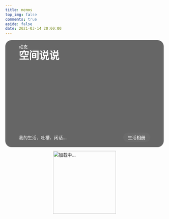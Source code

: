 ```yaml
---
title: memos
top_img: false
comments: true
aside: false
date: 2021-03-14 20:00:00
---
```

<div class="page-top-card" style="background-image: url(https://memos.wyblog1.tk/o/r/5/zongbg.webp);">    
    <div class="content-item-tips">动态</div>
    <span class="content-item-title">空间说说</span>
    <div class="content-bottom">
        <div class="tips">我的生活、吐槽、闲话...</div>
        <a class="banner-button" onclick="pjax.loadUrl('/photos/')" data-pjax-state="">
            <i class="fa-solid fa-image"></i><span>生活相册</span>
        </a>
    </div>
</div>

<style>
@media screen and (max-width: 900px)
a.banner-button {
    width: 50px;
    height: 35px;
    display: flex;
    align-items: center;
    justify-content: center;
}
a.banner-button {
    cursor: pointer;
    color: #fff!important;
    backdrop-filter: saturate(180%) blur(20px);
    background: rgb(120 120 120 / 30%);
    padding: 5px 15px;
    border-radius: 100px;
    text-decoration: none!important;
}
a:hover {
    color: #4976f5;
}
@media screen and (max-width: 900px)
.page-top-card {
    padding: 10px 1rem;
    height: 12rem;
}
div#page {
    background: none;
}
.page-title{
    display: none;
}
[data-theme=dark] #twikoo .tk-content,
#twikoo .tk-content {
    padding: 0;
    background: transparent;
}

.talk_item,
.tk-expand,
.tk-comments-container>.tk-comment,
.tk-submit:nth-child(1){
    background: var(--card-bg);
    border: var(--leonus-border);
    transition: all .3s ease-in-out;
    border-radius: 12px;
}
.talk_item:hover,
.tk-comments-container>.tk-comment:hover,
.tk-submit:nth-child(1):hover {
    border-color: var(--leonus-purple);
}

.tk-submit {
    padding: 20px 10px 0;
}

.tk-comments-container>.tk-comment {
    padding: 15px;
}

.page-top-card {
    background-color: #666;
    margin-bottom:  12px
}
/* 页面初始化结束 */

#talk .loading {
    display: flex;
    align-items: center;
    justify-content: center;
    flex-direction: column;
}

#talk .loading img {
    width: 200px;
}

.talk_item {
    display: inline-block;
    width: 32%;
    margin-right: 1%;
    padding: 15px 1rem 12px;
    margin-bottom: 15px;
}

.avatar {
    margin: 0 !important;
    width: 50px;
    height: 50px;
    border-radius: 10px;
}

.talk_meta {
    display: flex;
    align-items: center;
    width: 100%;
    line-height: 1.5;
}

.talk_meta .info {
    display: flex;
    flex-direction: column;
    margin-left: 10px;
}

span.talk_nick {
    color: #6dbdc3;
    font-size: 1.2rem;
}

span.talk_date {
    font-size: 14px;
    opacity: .6;
}

.talk_content {
    line-height: 1.5;
    margin-top: 10px;
}

.zone_imgbox {
    display: flex;
    flex-wrap: wrap;
    --w: 177px;
    gap: 10px;
    margin-top: 5px;
}

.zone_imgbox a {
    display: block;
    width: var(--w);
    max-height: var(--w);
    position: relative;
}

.zone_imgbox img {
    border-radius: 5px !important;
    width: 100%;
    height: 100%;
    margin: 0 !important;
    object-fit: cover;
}

/* 提醒 */

.limit {
    transition: all .3s ease-in-out;
    color: rgba(76, 73, 72, 0.6);
}

[data-theme=dark] .limit {
    color: rgba(255, 255, 255, 0.5);
}

.limit {
    display: none;
    text-align: center;
    margin-top: 20px;
    color: var(--font-color);
}

@media screen and (max-width: 1250px) {
    .zone_imgbox {
        --w: 120px;
    }
}


@media screen and (max-width: 1100px) {
    .talk_item {
        width: 100%;
        margin-right: 1.4%;
    }

    .zone_imgbox {
        --w: 150px;
        gap: 6px;
    }
}

@media screen and (max-width: 768px) {
    .talk_item {
        width: 100%;
        margin-right: 0;
    }

    span.talk_date {
        font-size: 14px;
    }
}


@media screen and (max-width: 900px)
.page-top-card {
    padding: 10px 1rem;
    height: 12rem;
}
.page-top-card {
    background-size: cover;
    background-position: center;
    height: 20rem;
    padding: 10px 2.7rem;
    border-radius: 20px;
    color: #fff;
    position: relative;
}
span.content-item-title {
    font-size: 2.3em;
    font-weight: 700;
    line-height: 1.2;
}
.content-bottom {
    display: flex;
    justify-content: space-between;
    align-items: center;
    position: absolute;
    width: calc(100% - 5.4rem);
    bottom: 1rem;
}
</style>


<div id="talk">
<div class='loading'><img src="/img/loading.svg" alt="加载中..."></div>
</div>

<div class="limit">- 只展示最近100条说说 -</div>
<script>
pageTalk();
// 页面说说
function pageTalk() {
    fetch('https://memos.wyblog1.tk/api/memo?creatorId=1&&limit=100').then(res => res.json()).then(data => { // 注意修改域名和用户id
        let items = [],
            html = '',
            icon = '<svg viewBox="0 0 512 512"xmlns="http://www.w3.org/2000/svg"class="is-badge icon"><path d="m512 268c0 17.9-4.3 34.5-12.9 49.7s-20.1 27.1-34.6 35.4c.4 2.7.6 6.9.6 12.6 0 27.1-9.1 50.1-27.1 69.1-18.1 19.1-39.9 28.6-65.4 28.6-11.4 0-22.3-2.1-32.6-6.3-8 16.4-19.5 29.6-34.6 39.7-15 10.2-31.5 15.2-49.4 15.2-18.3 0-34.9-4.9-49.7-14.9-14.9-9.9-26.3-23.2-34.3-40-10.3 4.2-21.1 6.3-32.6 6.3-25.5 0-47.4-9.5-65.7-28.6-18.3-19-27.4-42.1-27.4-69.1 0-3 .4-7.2 1.1-12.6-14.5-8.4-26-20.2-34.6-35.4-8.5-15.2-12.8-31.8-12.8-49.7 0-19 4.8-36.5 14.3-52.3s22.3-27.5 38.3-35.1c-4.2-11.4-6.3-22.9-6.3-34.3 0-27 9.1-50.1 27.4-69.1s40.2-28.6 65.7-28.6c11.4 0 22.3 2.1 32.6 6.3 8-16.4 19.5-29.6 34.6-39.7 15-10.1 31.5-15.2 49.4-15.2s34.4 5.1 49.4 15.1c15 10.1 26.6 23.3 34.6 39.7 10.3-4.2 21.1-6.3 32.6-6.3 25.5 0 47.3 9.5 65.4 28.6s27.1 42.1 27.1 69.1c0 12.6-1.9 24-5.7 34.3 16 7.6 28.8 19.3 38.3 35.1 9.5 15.9 14.3 33.4 14.3 52.4zm-266.9 77.1 105.7-158.3c2.7-4.2 3.5-8.8 2.6-13.7-1-4.9-3.5-8.8-7.7-11.4-4.2-2.7-8.8-3.6-13.7-2.9-5 .8-9 3.2-12 7.4l-93.1 140-42.9-42.8c-3.8-3.8-8.2-5.6-13.1-5.4-5 .2-9.3 2-13.1 5.4-3.4 3.4-5.1 7.7-5.1 12.9 0 5.1 1.7 9.4 5.1 12.9l58.9 58.9 2.9 2.3c3.4 2.3 6.9 3.4 10.3 3.4 6.7-.1 11.8-2.9 15.2-8.7z"fill="#1da1f2"></path></svg>';
        data.data.forEach(item => { items.push(Format(item)) });
        if (items.length == 30) document.querySelector('.limit').style.display = 'block';
        items.forEach(item => {
            html += `<div class="talk_item"><div class="talk_meta"><img class="no-lightbox avatar" src="https://q1.qlogo.cn/g?b=qq&nk=990320751&s=5"><div class="info"><span class="talk_nick">Leonus${icon}</span><span class="talk_date">${item.date}</span></div></div><div class="talk_content">${item.content}</div><div class="talk_bottom"><div><span class="talk_tag"># ${item.tag}</span></div><a href="javascript:;"onclick="goComment('${item.text}')"><span class="icon"><i class="fa-solid fa-message fa-fw"></i></span></a></div></div>` // 注意修改头像链接和名称
        })
        document.getElementById('talk').innerHTML = html
    })
}
// 页面评论
function goComment(e) {
    var n = document.querySelector(".el-textarea__inner")
    n.value = `> ${e}\n\n`;
    n.focus();
    btf.snackbarShow("无需删除空行，直接输入评论即可", !1, 2e3);
}
// 页面内容格式化
function Format(item) {
    let date = getTime(new Date(item.createdTs * 1000).toString()),
        content = item.content,
        tag = item.content.match(/\{(.*?)\}/g),
        imgls = content.match(/!\[.*\]\(.*?\)/g), // 2023-02-06更新
        text = ''
    text = content.replace(/#(.*?)\s/g, '').replace(/\!\[(.*?)\]\((.*?)\)/g, '').replace(/\{(.*?)\}/g, '')
    content = text.replace(/\[(.*?)\]\((.*?)\)/g, `<a href="$2">@$1</a>`);
    if (imgls) {
        content += `<div class="zone_imgbox">`
        imgls.map(item => { return item.replace(/!\[.*\]\((.*?)\)/, '$1') }).forEach(e => content += `<a href="${e}" data-fancybox="gallery" class="fancybox" data-thumb="${e}"><img src="${e}"></a>` // 2023-02-06更新
        )
        content += '</div>'
    }
    return {
        content: content,
        tag: tag ? tag[0].replace(/\{(.*?)\}/,'$1') : '无标签',
        date: date,
        text: text.replace(/\[(.*?)\]\((.*?)\)/g, '[链接]' + `${imgls?'[图片]':''}`)
    }
}
// 页面时间格式化
function getTime(time) {
    let d = new Date(time),
        ls = [d.getFullYear(), d.getMonth() + 1, d.getDate(), d.getHours(), d.getMinutes(), d.getSeconds()];
    for (let i = 0; i < ls.length; i++) {
        ls[i] = ls[i] <= 9 ? '0' + ls[i] : ls[i] + ''
    }
    if (new Date().getFullYear() == ls[0]) return ls[1] + '月' + ls[2] + '日 ' + ls[3] +':'+ ls[4]
    else return ls[0] + '年' + ls[1] + '月' + ls[2] + '日 ' + ls[3] +':'+ ls[4]
}
</script>
